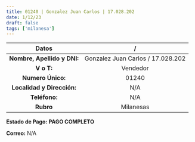 ```yaml
---
title: 01240 | Gonzalez Juan Carlos | 17.028.202
date: 1/12/23
draft: false
tags: ['milanesa']
---
```


|          **Datos**          |                 /                 |
|:---------------------------:|:---------------------------------:|
| **Nombre, Apellido y DNI:** | Gonzalez Juan Carlos / 17.028.202 |
|          **V o T:**         |              Vendedor             |
|      **Numero Único:**      |               01240               |
|  **Localidad y Dirección:** |                N/A                |
|        **Teléfono:**        |                N/A                |
|          **Rubro**          |             Milanesas             |

**Estado de Pago:** **PAGO COMPLETO**

**Correo:** N/A
